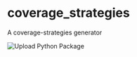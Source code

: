 # coverage_strategies
A coverage-strategies generator

![Upload Python Package](https://github.com/moshesamson1/coverage_strategies/workflows/Upload%20Python%20Package/badge.svg)
